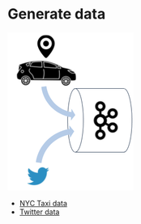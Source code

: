 Generate data
=============

![data sources](datasources.png)

- [NYC Taxi data](taxi)
- [Twitter data](twitter)
